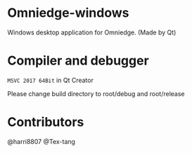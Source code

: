 # Omniedge-windows

Windows desktop application for Omniedge. (Made by Qt)

# Compiler and debugger

`MSVC 2017 64Bit` in Qt Creator

Please change build directory to root/debug and root/release

# Contributors

@harri8807 @Tex-tang
